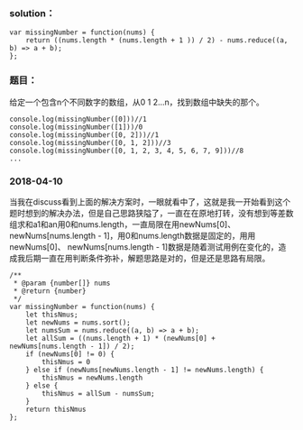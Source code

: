 
### solution：
```
var missingNumber = function(nums) {
    return ((nums.length * (nums.length + 1 )) / 2) - nums.reduce((a, b) => a + b);
};
```

### 题目：
给定一个包含n个不同数字的数组，从0 1 2...n，找到数组中缺失的那个。
```
console.log(missingNumber([0]))//1
console.log(missingNumber([1]))/0
console.log(missingNumber([0, 2]))//1
console.log(missingNumber([0, 1, 2]))//3
console.log(missingNumber([0, 1, 2, 3, 4, 5, 6, 7, 9]))//8
...
```
### 2018-04-10
当我在discuss看到上面的解决方案时，一眼就看中了，这就是我一开始看到这个题时想到的解决办法，但是自己思路狭隘了，一直在在原地打转，没有想到等差数组求和a1和an用0和nums.length，一直局限在用newNums[0]、 newNums[nums.length - 1]，用0和nums.length数据是固定的，用用newNums[0]、 newNums[nums.length - 1]数据是随着测试用例在变化的，造成我后期一直在用判断条件弥补，解题思路是对的，但是还是思路有局限。

```
/**
 * @param {number[]} nums
 * @return {number}
 */
var missingNumber = function(nums) {
	let thisNmus;
	let newNums = nums.sort();
	let numsSum = nums.reduce((a, b) => a + b);
	let allSum = ((nums.length + 1) * (newNums[0] + newNums[nums.length - 1]) / 2);
	if (newNums[0] != 0) {
		thisNmus = 0
	} else if (newNums[newNums.length - 1] != newNums.length) {
		thisNmus = newNums.length
	} else {
		thisNmus = allSum - numsSum;
	}
	return thisNmus
};

```
<br><br><br><br><br><br>
